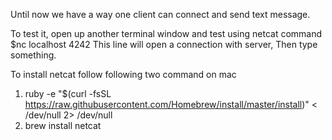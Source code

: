 Until now we have a way one client can connect and send text message.

To test it, open up another terminal window and test using netcat command
$nc localhost 4242 
This line will open a connection with server, Then type something.

To install netcat follow following two command on mac
1. ruby -e "$(curl -fsSL https://raw.githubusercontent.com/Homebrew/install/master/install)" < /dev/null 2> /dev/null
2. brew install netcat
